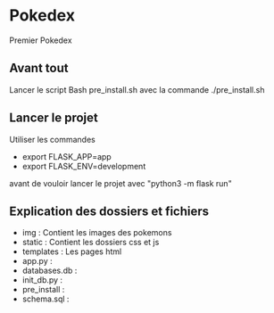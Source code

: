 # Pokedex
Premier Pokedex
## Avant tout
Lancer le script Bash pre_install.sh avec la commande ./pre_install.sh

## Lancer le projet 
Utiliser les commandes 
* export FLASK_APP=app 
* export FLASK_ENV=development

avant de vouloir lancer le projet avec "python3 -m flask run"

## Explication des dossiers et fichiers

* img : Contient les images des pokemons
* static : Contient les dossiers css et js 
* templates : Les pages html
* app.py :
* databases.db :
* init_db.py :
* pre_install :
* schema.sql :
